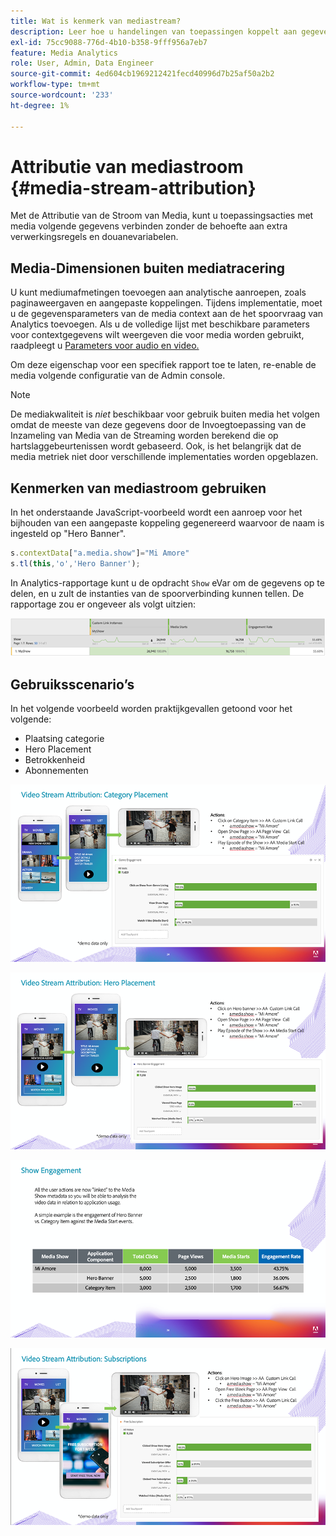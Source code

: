```yaml
---
title: Wat is kenmerk van mediastream?
description: Leer hoe u handelingen van toepassingen koppelt aan gegevens voor mediatracering zonder dat u extra verwerkingsregels en aangepaste variabelen nodig hebt.
exl-id: 75cc9088-776d-4b10-b358-9fff956a7eb7
feature: Media Analytics
role: User, Admin, Data Engineer
source-git-commit: 4ed604cb1969212421fecd40996d7b25af50a2b2
workflow-type: tm+mt
source-wordcount: '233'
ht-degree: 1%

---
```


# Attributie van mediastroom {#media-stream-attribution}

Met de Attributie van de Stroom van Media, kunt u toepassingsacties met media volgende gegevens verbinden zonder de behoefte aan extra verwerkingsregels en douanevariabelen.

## Media-Dimensionen buiten mediatracering

U kunt mediumafmetingen toevoegen aan analytische aanroepen, zoals paginaweergaven en aangepaste koppelingen. Tijdens implementatie, moet u de gegevensparameters van de media context aan de het spoorvraag van Analytics toevoegen. Als u de volledige lijst met beschikbare parameters voor contextgegevens wilt weergeven die voor media worden gebruikt, raadpleegt u [Parameters voor audio en video.](/help/implementation/variables/audio-video-parameters.md)

Om deze eigenschap voor een specifiek rapport toe te laten, re-enable de media volgende configuratie van de Admin console.

>[!NOTE]
>
>De mediakwaliteit is _niet_ beschikbaar voor gebruik buiten media het volgen omdat de meeste van deze gegevens door de Invoegtoepassing van de Inzameling van Media van de Streaming worden berekend die op hartslaggebeurtenissen wordt gebaseerd. Ook, is het belangrijk dat de media metriek niet door verschillende implementaties worden opgeblazen.

## Kenmerken van mediastroom gebruiken

In het onderstaande JavaScript-voorbeeld wordt een aanroep voor het bijhouden van een aangepaste koppeling gegenereerd waarvoor de naam is ingesteld op &quot;Hero Banner&quot;.

```javascript
s.contextData["a.media.show"]="Mi Amore"
s.tl(this,'o','Hero Banner');
```

In Analytics-rapportage kunt u de opdracht `Show` eVar om de gegevens op te delen, en u zult de instanties van de spoorverbinding kunnen tellen. De rapportage zou er ongeveer als volgt uitzien:

![](/assets/myShow-rpt-1.png)

## Gebruiksscenario’s

In het volgende voorbeeld worden praktijkgevallen getoond voor het volgende:

* Plaatsing categorie
* Hero Placement
* Betrokkenheid
* Abonnementen

![](/assets/vid-stream-attr-category.png)

![](/assets/vid-stream-attr-hero.png)

![](/assets/show-engagement.png)

![](/assets/vid-stream-attr-subs.png)
